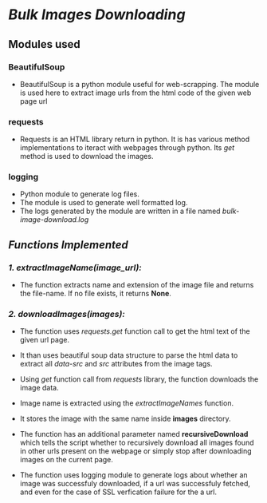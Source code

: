 # ***Bulk Images Downloading***

## **Modules used**

### BeautifulSoup

- BeautifulSoup is a python module useful for web-scrapping. The module is used here to extract image urls from the html code of the given web page url

### requests

- Requests is an HTML library return in python. It is has various method implementations to iteract with webpages through python. Its *get* method is used to download the images.

### logging

- Python module to generate log files.
- The module is used to generate well formatted log.
- The logs generated by the module are written in a file named *bulk-image-download.log*

## ***Functions Implemented***

### *1. extractImageName(image_url):*

- The function extracts name and extension of the image file and returns the file-name. If no file exists, it returns **None**.

### *2. downloadImages(images):*

- The function uses *requests.get* function call to get the html text of the given url page.

- It than uses beautiful soup data structure to parse the html data to extract all *data-src* and *src* attributes from the image tags.

- Using *get* function call from *requests* library, the function downloads the image data.

- Image name is extracted using the *extractImageNames* function.

- It stores the image with the same name inside **images** directory.

- The function has an additional parameter named **recursiveDownload** which tells the script whether to recursively download all images found in other urls present on the webpage  or simply stop after downloading images on the current page.

- The function uses logging module to generate logs about whether an image was successfuly downloaded, if a url was successfuly fetched, and even for the case of SSL verfication failure for the a url.
